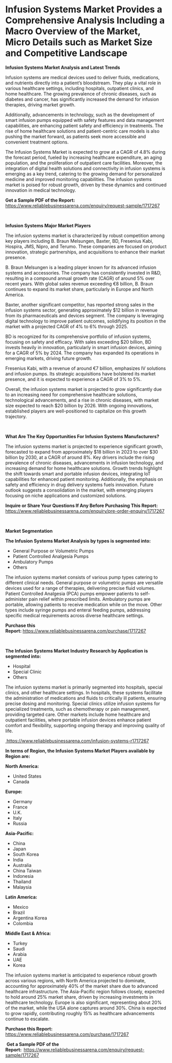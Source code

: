 <p><h1>Infusion Systems Market Provides a Comprehensive Analysis Including a Macro Overview of the Market, Micro Details such as Market Size and Competitive Landscape</h1></p><p><strong>Infusion Systems Market Analysis and Latest Trends</strong></p>
<p><p>Infusion systems are medical devices used to deliver fluids, medications, and nutrients directly into a patient’s bloodstream. They play a vital role in various healthcare settings, including hospitals, outpatient clinics, and home healthcare. The growing prevalence of chronic diseases, such as diabetes and cancer, has significantly increased the demand for infusion therapies, driving market growth.</p><p>Additionally, advancements in technology, such as the development of smart infusion pumps equipped with safety features and data management capabilities, are enhancing patient safety and efficiency in treatments. The rise of home healthcare solutions and patient-centric care models is also pushing the market forward, as patients seek more accessible and convenient treatment options.</p><p>The Infusion Systems Market is expected to grow at a CAGR of 4.8% during the forecast period, fueled by increasing healthcare expenditure, an aging population, and the proliferation of outpatient care facilities. Moreover, the integration of digital health solutions and connectivity in infusion systems is emerging as a key trend, catering to the growing demand for personalized medicine and improved monitoring capabilities. The infusion systems market is poised for robust growth, driven by these dynamics and continued innovation in medical technology.</p></p>
<p><strong>Get a Sample PDF of the Report:&nbsp;</strong> <a href="https://www.reliablebusinessarena.com/enquiry/request-sample/1717267?utm_campaign=2984&utm_medium=2&utm_source=Github&utm_content=ia&utm_term=13042025&utm_id=infusion-systems">https://www.reliablebusinessarena.com/enquiry/request-sample/1717267</a></p>
<p>&nbsp;</p>
<p><strong>Infusion Systems Major Market Players</strong></p>
<p><p>The infusion systems market is characterized by robust competition among key players including B. Braun Melsungen, Baxter, BD, Fresenius Kabi, Hospira, JMS, Nipro, and Terumo. These companies are focused on product innovation, strategic partnerships, and acquisitions to enhance their market presence.</p><p>B. Braun Melsungen is a leading player known for its advanced infusion systems and accessories. The company has consistently invested in R&D, resulting in a compound annual growth rate (CAGR) of around 5% over recent years. With global sales revenue exceeding €8 billion, B. Braun continues to expand its market share, particularly in Europe and North America.</p><p>Baxter, another significant competitor, has reported strong sales in the infusion systems sector, generating approximately $12 billion in revenue from its pharmaceuticals and devices segment. The company is leveraging digital technology to improve patient outcomes, solidifying its position in the market with a projected CAGR of 4% to 6% through 2025.</p><p>BD is recognized for its comprehensive portfolio of infusion systems, focusing on safety and efficacy. With sales exceeding $20 billion, BD invests heavily in innovation, particularly in smart infusion devices, aiming for a CAGR of 5% by 2024. The company has expanded its operations in emerging markets, driving future growth.</p><p>Fresenius Kabi, with a revenue of around €7 billion, emphasizes IV solutions and infusion pumps. Its strategic acquisitions have bolstered its market presence, and it is expected to experience a CAGR of 3% to 5%. </p><p>Overall, the infusion systems market is projected to grow significantly due to an increasing need for comprehensive healthcare solutions, technological advancements, and a rise in chronic diseases, with market size expected to reach $20 billion by 2026. With ongoing innovations, established players are well-positioned to capitalize on this growth trajectory.</p></p>
<p>&nbsp;</p>
<p><strong>What Are The Key Opportunities For Infusion Systems Manufacturers?</strong></p>
<p><p>The infusion systems market is projected to experience significant growth, forecasted to expand from approximately $18 billion in 2023 to over $30 billion by 2030, at a CAGR of around 8%. Key drivers include the rising prevalence of chronic diseases, advancements in infusion technology, and increasing demand for home healthcare solutions. Growth trends highlight the shift towards smart and portable infusion devices, integrating IoT capabilities for enhanced patient monitoring. Additionally, the emphasis on safety and efficiency in drug delivery systems fuels innovation. Future outlook suggests a consolidation in the market, with emerging players focusing on niche applications and customized solutions.</p></p>
<p><strong>Inquire or Share Your Questions If Any Before Purchasing This Report:</strong> <a href="https://www.reliablebusinessarena.com/enquiry/pre-order-enquiry/1717267?utm_campaign=2984&utm_medium=2&utm_source=Github&utm_content=ia&utm_term=13042025&utm_id=infusion-systems">https://www.reliablebusinessarena.com/enquiry/pre-order-enquiry/1717267</a></p>
<p>&nbsp;</p>
<p><strong>Market Segmentation</strong></p>
<p><strong>The Infusion Systems Market Analysis by types is segmented into:</strong></p>
<p><ul><li>General Purpose or Volumetric Pumps</li><li>Patient Controlled Analgesia Pumps</li><li>Ambulatory Pumps</li><li>Others</li></ul></p>
<p><p>The infusion systems market consists of various pump types catering to different clinical needs. General purpose or volumetric pumps are versatile devices used for a range of therapies, delivering precise fluid volumes. Patient Controlled Analgesia (PCA) pumps empower patients to self-administer pain relief within prescribed limits. Ambulatory pumps are portable, allowing patients to receive medication while on the move. Other types include syringe pumps and enteral feeding pumps, addressing specific medical requirements across diverse healthcare settings.</p></p>
<p><strong>Purchase this Report:&nbsp;</strong><a href="https://www.reliablebusinessarena.com/purchase/1717267?utm_campaign=2984&utm_medium=2&utm_source=Github&utm_content=ia&utm_term=13042025&utm_id=infusion-systems">https://www.reliablebusinessarena.com/purchase/1717267</a></p>
<p>&nbsp;</p>
<p><strong>The Infusion Systems Market Industry Research by Application is segmented into:</strong></p>
<p><ul><li>Hospital</li><li>Special Clinic</li><li>Others</li></ul></p>
<p><p>The infusion systems market is primarily segmented into hospitals, special clinics, and other healthcare settings. In hospitals, these systems facilitate the administration of medications and fluids to critically ill patients, ensuring precise dosing and monitoring. Special clinics utilize infusion systems for specialized treatments, such as chemotherapy or pain management, providing targeted care. Other markets include home healthcare and outpatient facilities, where portable infusion devices enhance patient comfort and flexibility, supporting ongoing therapy and improving quality of life.</p></p>
<p><a href="https://www.reliablebusinessarena.com/infusion-systems-r1717267?utm_campaign=2984&utm_medium=2&utm_source=Github&utm_content=ia&utm_term=13042025&utm_id=infusion-systems">&nbsp;https://www.reliablebusinessarena.com/infusion-systems-r1717267</a></p>
<p><strong>In terms of Region, the Infusion Systems Market Players available by Region are:</strong></p>
<p>
    <p> <strong> North America: </strong>
        <ul>
            <li>United States</li>
            <li>Canada</li>
        </ul>
        </p> 
    <p> <strong> Europe: </strong>
        <ul>
            <li>Germany</li>
            <li>France</li>
            <li>U.K.</li>
            <li>Italy</li>
            <li>Russia</li>
        </ul>
        </p> 
    <p> <strong> Asia-Pacific: </strong>
        <ul>
            <li>China</li>
            <li>Japan</li>
            <li>South Korea</li>
            <li>India</li>
            <li>Australia</li>
            <li>China Taiwan</li>
            <li>Indonesia</li>
            <li>Thailand</li>
            <li>Malaysia</li>
        </ul>
        </p> 
    <p> <strong> Latin America: </strong>
        <ul>
            <li>Mexico</li>
            <li>Brazil</li>
            <li>Argentina Korea</li>
            <li>Colombia</li>
        </ul>
        </p> 
    <p> <strong> Middle East & Africa: </strong>
        <ul>
            <li>Turkey</li>
            <li>Saudi</li>
            <li>Arabia</li>
            <li>UAE</li>
            <li>Korea</li>
        </ul>
    </p>
    </p>
<p><p>The infusion systems market is anticipated to experience robust growth across various regions, with North America projected to dominate, accounting for approximately 40% of the market share due to advanced healthcare infrastructure. The Asia-Pacific region follows closely, expected to hold around 25% market share, driven by increasing investments in healthcare technology. Europe is also significant, representing about 20% of the market, while the USA alone captures around 30%. China is expected to grow rapidly, contributing roughly 15% as healthcare advancements continue to escalate.</p></p>
<p><strong>Purchase this Report: </strong><a href="https://www.reliablebusinessarena.com/purchase/1717267?utm_campaign=2984&utm_medium=2&utm_source=Github&utm_content=ia&utm_term=13042025&utm_id=infusion-systems">https://www.reliablebusinessarena.com/purchase/1717267</a></p>
<p>&nbsp;<strong>Get a Sample PDF of the Report:&nbsp;&nbsp;</strong><a href="https://www.reliablebusinessarena.com/enquiry/request-sample/1717267?utm_campaign=2984&utm_medium=2&utm_source=Github&utm_content=ia&utm_term=13042025&utm_id=infusion-systems">https://www.reliablebusinessarena.com/enquiry/request-sample/1717267</a></p>
<p><strong></strong></p>
<p><p></p><p></p><p></p></p>